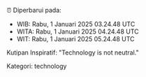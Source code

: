 ⏰ Diperbarui pada:
- WIB: Rabu, 1 Januari 2025 03.24.48 UTC
- WITA: Rabu, 1 Januari 2025 04.24.48 UTC
- WIT: Rabu, 1 Januari 2025 05.24.48 UTC

Kutipan Inspiratif:
"Technology is not neutral."


Kategori: technology

